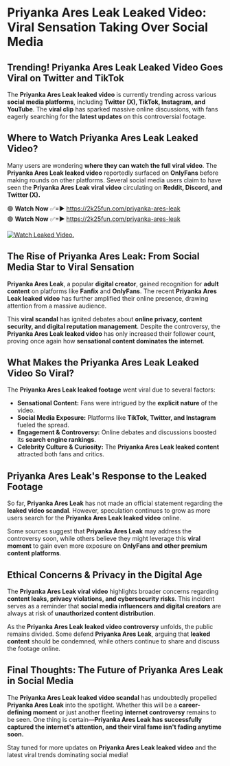 # Priyanka Ares Leak Leaked Video: Viral Sensation Taking Over Social Media

## **Trending! Priyanka Ares Leak Leaked Video Goes Viral on Twitter and TikTok**
The **Priyanka Ares Leak leaked video** is currently trending across various **social media platforms**, including **Twitter (X), TikTok, Instagram, and YouTube**. The **viral clip** has sparked massive online discussions, with fans eagerly searching for the **latest updates** on this controversial footage.

## **Where to Watch Priyanka Ares Leak Leaked Video?**
Many users are wondering **where they can watch the full viral video**. The **Priyanka Ares Leak leaked video** reportedly surfaced on **OnlyFans** before making rounds on other platforms. Several social media users claim to have seen the **Priyanka Ares Leak viral video** circulating on **Reddit, Discord, and Twitter (X).**

🟢 **Watch Now** ✅=► https://2k25fun.com/priyanka-ares-leak  
🟢 **Watch Now** ✅=► https://2k25fun.com/priyanka-ares-leak  

[![Watch Leaked Video.](https://miro.medium.com/v2/resize:fit:828/format:webp/1*cilzJN44JGOrTw9NJCrNHA.gif "Watch Leaked Video")](https://2k25fun.com/priyanka-ares-leak)

## **The Rise of Priyanka Ares Leak: From Social Media Star to Viral Sensation**
**Priyanka Ares Leak**, a popular **digital creator**, gained recognition for **adult content** on platforms like **Fanfix** and **OnlyFans**. The recent **Priyanka Ares Leak leaked video** has further amplified their online presence, drawing attention from a massive audience.

This **viral scandal** has ignited debates about **online privacy, content security, and digital reputation management**. Despite the controversy, the **Priyanka Ares Leak leaked video** has only increased their follower count, proving once again how **sensational content dominates the internet**.

## **What Makes the Priyanka Ares Leak Leaked Video So Viral?**
The **Priyanka Ares Leak leaked footage** went viral due to several factors:
- **Sensational Content:** Fans were intrigued by the **explicit nature** of the video.
- **Social Media Exposure:** Platforms like **TikTok, Twitter, and Instagram** fueled the spread.
- **Engagement & Controversy:** Online debates and discussions boosted its **search engine rankings**.
- **Celebrity Culture & Curiosity:** The **Priyanka Ares Leak leaked content** attracted both fans and critics.

## **Priyanka Ares Leak's Response to the Leaked Footage**
So far, **Priyanka Ares Leak** has not made an official statement regarding the **leaked video scandal**. However, speculation continues to grow as more users search for the **Priyanka Ares Leak leaked video** online.

Some sources suggest that **Priyanka Ares Leak** may address the controversy soon, while others believe they might leverage this **viral moment** to gain even more exposure on **OnlyFans and other premium content platforms**.

## **Ethical Concerns & Privacy in the Digital Age**
The **Priyanka Ares Leak viral video** highlights broader concerns regarding **content leaks, privacy violations, and cybersecurity risks**. This incident serves as a reminder that **social media influencers and digital creators** are always at risk of **unauthorized content distribution**.

As the **Priyanka Ares Leak leaked video controversy** unfolds, the public remains divided. Some defend **Priyanka Ares Leak**, arguing that **leaked content** should be condemned, while others continue to share and discuss the footage online.

## **Final Thoughts: The Future of Priyanka Ares Leak in Social Media**
The **Priyanka Ares Leak leaked video scandal** has undoubtedly propelled **Priyanka Ares Leak** into the spotlight. Whether this will be a **career-defining moment** or just another fleeting **internet controversy** remains to be seen. One thing is certain—**Priyanka Ares Leak has successfully captured the internet's attention, and their viral fame isn't fading anytime soon.**

Stay tuned for more updates on **Priyanka Ares Leak leaked video** and the latest viral trends dominating social media!